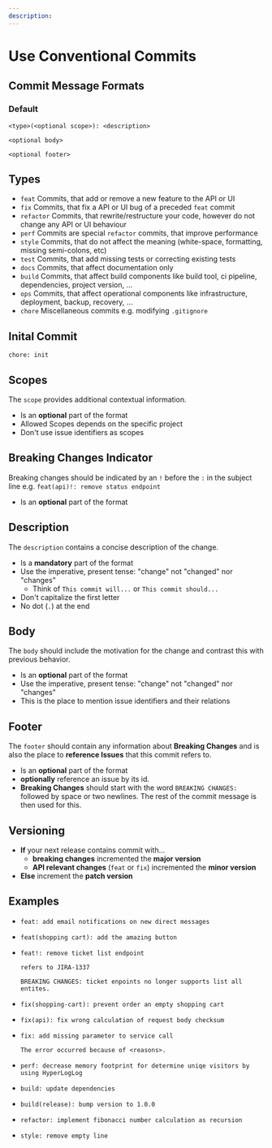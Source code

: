 ```yaml
---
description: 
---
```


# Use Conventional Commits

## Commit Message Formats

### Default

```
<type>(<optional scope>): <description>

<optional body>

<optional footer>
```

## Types

- `feat` Commits, that add or remove a new feature to the API or UI
- `fix` Commits, that fix a API or UI bug of a preceded `feat` commit
- `refactor` Commits, that rewrite/restructure your code, however do not change any API or UI behaviour
- `perf` Commits are special `refactor` commits, that improve performance
- `style` Commits, that do not affect the meaning (white-space, formatting, missing semi-colons, etc)
- `test` Commits, that add missing tests or correcting existing tests
- `docs` Commits, that affect documentation only
- `build` Commits, that affect build components like build tool, ci pipeline, dependencies, project version, ...
- `ops` Commits, that affect operational components like infrastructure, deployment, backup, recovery, ...
- `chore` Miscellaneous commits e.g. modifying `.gitignore`

## Inital Commit 

```
chore: init
```

## Scopes

The `scope` provides additional contextual information.

- Is an **optional** part of the format
- Allowed Scopes depends on the specific project
- Don't use issue identifiers as scopes

## Breaking Changes Indicator

Breaking changes should be indicated by an `!` before the `:` in the subject line e.g. `feat(api)!: remove status endpoint`

- Is an **optional** part of the format

## Description

The `description` contains a concise description of the change.

- Is a **mandatory** part of the format
- Use the imperative, present tense: "change" not "changed" nor "changes"
  - Think of `This commit will...` or `This commit should...`
- Don't capitalize the first letter
- No dot (`.`) at the end

## Body

The `body` should include the motivation for the change and contrast this with previous behavior.

- Is an **optional** part of the format
- Use the imperative, present tense: "change" not "changed" nor "changes"
- This is the place to mention issue identifiers and their relations

## Footer

The `footer` should contain any information about **Breaking Changes** and is also the place to **reference Issues** that this commit refers to.

- Is an **optional** part of the format
- **optionally** reference an issue by its id.
- **Breaking Changes** should start with the word `BREAKING CHANGES:` followed by space or two newlines. The rest of the commit message is then used for this.

## Versioning

- **If** your next release contains commit with...
   - **breaking changes** incremented the **major version**
   - **API relevant changes** (`feat` or `fix`) incremented the **minor version**
- **Else** increment the **patch version**

## Examples

- ```
  feat: add email notifications on new direct messages
  ```

- ```
  feat(shopping cart): add the amazing button
  ```

- ```
  feat!: remove ticket list endpoint

  refers to JIRA-1337

  BREAKING CHANGES: ticket enpoints no longer supports list all entites.
  ```

- ```
  fix(shopping-cart): prevent order an empty shopping cart
  ```

- ```
  fix(api): fix wrong calculation of request body checksum
  ```

- ```
  fix: add missing parameter to service call

  The error occurred because of <reasons>.
  ```

- ```
  perf: decrease memory footprint for determine uniqe visitors by using HyperLogLog
  ```

- ```
  build: update dependencies
  ```

- ```
  build(release): bump version to 1.0.0
  ```

- ```
  refactor: implement fibonacci number calculation as recursion
  ```

- ```
  style: remove empty line
  ```
